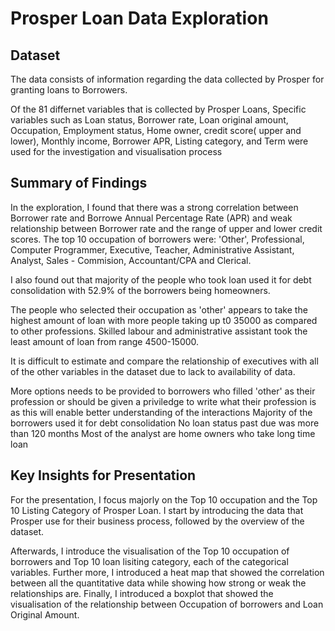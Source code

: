 # Prosper Loan Data Exploration

## Dataset

The data consists of information regarding the data collected by Prosper for granting loans to Borrowers.

Of the 81 differnet variables that is collected by Prosper Loans, Specific variables such as Loan status, 
Borrower rate, Loan original amount, Occupation, Employment status, Home owner, credit score( upper and lower),
Monthly income, Borrower APR, Listing category, and Term were used for the investigation and visualisation process 

## Summary of Findings

In the exploration, I found that there was a strong correlation between Borrower rate and Borrowe Annual Percentage Rate (APR) 
and weak relationship between Borrower rate and the range of upper and lower credit scores. The top 10 occupation of borrowers were:
'Other', Professional, Computer Programmer, Executive, Teacher, Administrative Assistant, Analyst, Sales - Commision, Accountant/CPA and Clerical.

I also found out that majority of the people who took loan used it for debt consolidation with 52.9% of the borrowers being homeowners.

The people who selected their occupation as 'other' appears to take the highest amount of loan with more people taking up t0 35000 as compared to other professions. Skilled labour and administrative assistant took the least amount of loan from range 4500-15000.

It is difficult to estimate and compare the relationship of executives with all of the other variables in the dataset due to lack to availability of data.

More options needs to be provided to borrowers who filled 'other' as their profession or should be given a priviledge to write what their profession is as this will enable better understanding of the interactions
Majority of the borrowers used it for debt consolidation
No loan status past due was more than 120 months
Most of the analyst are home owners who take long time loan


## Key Insights for Presentation

For the presentation, I focus majorly on the Top 10 occupation and the Top 10 Listing Category of Prosper Loan. 
I start by introducing the data that Prosper use for their business process, followed by the overview of the dataset.

Afterwards, I introduce the visualisation of the Top 10 occupation of borrowers and Top 10 loan lisiting category, 
each of the categorical variables. Further more, I introduced a heat map that showed the correlation between all 
the quantitative data while showing how strong or weak the relationships are. Finally, I introduced a boxplot that showed
the visualisation of the relationship between Occupation of borrowers and Loan Original Amount.

